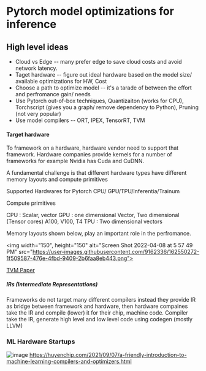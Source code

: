 # Pytorch model optimizations for inference

## High level ideas

- Cloud vs Edge -- many prefer edge to save cloud costs and avoid network latency. 
- Taget hardware -- figure out ideal hardware based on the model size/ available optimizations for HW, Cost
- Choose a path to optimize model -- it's a tarade of between the effort and perfromance gain/ needs
- Use Pytorch out-of-box techniques, Quantizaiton (works for CPU), Torchscript (gives you a graph/ remove dependency to Python), Pruning (not very popular)
- Use model compilers -- ORT, IPEX, TensorRT, TVM


#### Target hardware 

To framework on a hardware, hardware vendor need to support that framework. Hardware companies provide kernels for a number of frameworks for example Nvidia has Cuda and CuDNN. 

A fundamental challenge is that different hardware types have different memory layouts and compute primitives

Supported Hardwares for Pytorch CPU/ GPU/TPU/Inferentia/Trainum

Compute primitives

CPU : Scalar, vector
GPU : one dimensional Vector, Two dimensional (Tensor cores) A100, V100, T4
TPU : Two dimensional vectors

Memory layouts shown below, play an important role in the perfromance. 

<img width="150", height="150" alt="Screen Shot 2022-04-08 at 5 57 49 PM" src="https://user-images.githubusercontent.com/9162336/162550272-1f509587-476e-4fbd-9409-2b6faa8eb443.png">

[TVM Paper](https://arxiv.org/pdf/1802.04799.pdf)

##### IRs (Intermediate Representations)

Frameworks do not target many different compilers instead they provide IR as bridge between framework and hardware, then hardware compaines take the IR and compile (lower) it for their chip, machine code.  Compiler take the IR, generate high level and low level code using codegen (mostly LLVM)

### ML Hardware Startups

![image](https://user-images.githubusercontent.com/9162336/162549770-4e55d378-97b8-4816-80e2-ffe4872f137d.png)
https://huyenchip.com/2021/09/07/a-friendly-introduction-to-machine-learning-compilers-and-optimizers.html
